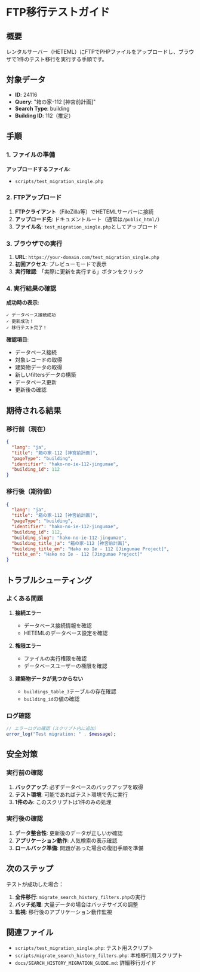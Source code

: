 # FTP移行テストガイド

## 概要

レンタルサーバー（HETEML）にFTPでPHPファイルをアップロードし、ブラウザで1件のテスト移行を実行する手順です。

## 対象データ

- **ID**: 24116
- **Query**: "箱の家-112 [神宮前計画]"
- **Search Type**: building
- **Building ID**: 112（推定）

## 手順

### 1. ファイルの準備

**アップロードするファイル**:
- `scripts/test_migration_single.php`

### 2. FTPアップロード

1. **FTPクライアント**（FileZilla等）でHETEMLサーバーに接続
2. **アップロード先**: ドキュメントルート（通常は`/public_html/`）
3. **ファイル名**: `test_migration_single.php`としてアップロード

### 3. ブラウザでの実行

1. **URL**: `https://your-domain.com/test_migration_single.php`
2. **初回アクセス**: プレビューモードで表示
3. **実行確認**: 「実際に更新を実行する」ボタンをクリック

### 4. 実行結果の確認

**成功時の表示**:
```
✓ データベース接続成功
✓ 更新成功！
✓ 移行テスト完了！
```

**確認項目**:
- データベース接続
- 対象レコードの取得
- 建築物データの取得
- 新しいfiltersデータの構築
- データベース更新
- 更新後の確認

## 期待される結果

### 移行前（現在）
```json
{
  "lang": "ja",
  "title": "箱の家-112 [神宮前計画]",
  "pageType": "building",
  "identifier": "hako-no-ie-112-jingumae",
  "building_id": 112
}
```

### 移行後（期待値）
```json
{
  "lang": "ja",
  "title": "箱の家-112 [神宮前計画]",
  "pageType": "building",
  "identifier": "hako-no-ie-112-jingumae",
  "building_id": 112,
  "building_slug": "hako-no-ie-112-jingumae",
  "building_title_ja": "箱の家-112 [神宮前計画]",
  "building_title_en": "Hako no Ie - 112 [Jingumae Project]",
  "title_en": "Hako no Ie - 112 [Jingumae Project]"
}
```

## トラブルシューティング

### よくある問題

1. **接続エラー**
   - データベース接続情報を確認
   - HETEMLのデータベース設定を確認

2. **権限エラー**
   - ファイルの実行権限を確認
   - データベースユーザーの権限を確認

3. **建築物データが見つからない**
   - `buildings_table_3`テーブルの存在確認
   - `building_id`の値の確認

### ログ確認

```php
// エラーログの確認（スクリプト内に追加）
error_log("Test migration: " . $message);
```

## 安全対策

### 実行前の確認

1. **バックアップ**: 必ずデータベースのバックアップを取得
2. **テスト環境**: 可能であればテスト環境で先に実行
3. **1件のみ**: このスクリプトは1件のみの処理

### 実行後の確認

1. **データ整合性**: 更新後のデータが正しいか確認
2. **アプリケーション動作**: 人気検索の表示確認
3. **ロールバック準備**: 問題があった場合の復旧手順を準備

## 次のステップ

テストが成功した場合：

1. **全件移行**: `migrate_search_history_filters.php`の実行
2. **バッチ処理**: 大量データの場合はバッチサイズの調整
3. **監視**: 移行後のアプリケーション動作監視

## 関連ファイル

- `scripts/test_migration_single.php`: テスト用スクリプト
- `scripts/migrate_search_history_filters.php`: 本格移行用スクリプト
- `docs/SEARCH_HISTORY_MIGRATION_GUIDE.md`: 詳細移行ガイド
